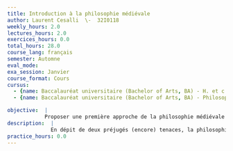 ```yaml
---
title: Introduction à la philosophie médiévale
author: Laurent Cesalli  \-  32I0118
weekly_hours: 2.0
lectures_hours: 2.0
exercices_hours: 0.0
total_hours: 28.0
course_lang: français
semester: Automne
eval_mode: 
exa_session: Janvier
course_format: Cours
cursus:
  - {name: Baccalauréat universitaire (Bachelor of Arts, BA) - H. et c. du Moyen Age, type: N/A, credits: \-}
  - {name: Baccalauréat universitaire (Bachelor of Arts, BA) - Philosophie, type: N/A, credits: \-}

objective:  |
            Proposer une première approche de la philosophie médiévale (du VIIIe au XVIe siècle) à travers un parcours doctrinal et chronologique.
description:  |
              En dépit de deux préjugés (encore) tenaces, la philosophie na pas connu une longue hibernation de la fin de lAntiquité à laube de la Modernité. Elle na pas non plus passé les quelque huit siècles quaura duré le Moyen Âge à végéter à lombre dune théologie toute puissante. Admettons Mais dans ce cas, quel était donc le profil de la philosophie telle quelle fut pratiquée en Europe du temps de Charlemagne à celui de Luther ? Ce cours esquisse une réponse sous la forme dun parcours chronologique à travers quelques grands lieux et textes de la philosophie médiévale. En cours de route, on insistera sur (et on expliquera ce que lon entend par) le caractère autonome, pluraliste et métissé de la pensée philosophique médiévale.
practice_hours: 0.0
---
```


